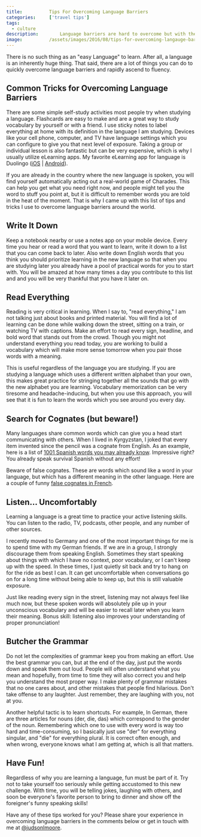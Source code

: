 ```yaml
---
title:			Tips For Overcoming Language Barriers
categories:		['travel tips']
tags:
  - culture
description:		Language barriers are hard to overcome but with these simple tips you will find yourself speaking and comprehending in no time!
image:			/assets/images/2016/08/tips-for-overcoming-langauge-barriers-featured-image.jpeg.jpg
---
```


There is no such thing as an "easy Language" to learn. After all, a language is an inherently huge thing. That said, there are a lot of things you can do to quickly overcome language barriers and rapidly ascend to fluency.

## Common Tricks for Overcoming Language Barriers

There are some simple self-study activities most people try when studying a language. Flashcards are easy to make and are a great way to study vocabulary by yourself or with a friend. I use sticky notes to label everything at home with its definition in the language I am studying. Devices like your cell phone, computer, and TV have language settings which you can configure to give you that next level of exposure. Taking a group or individual lesson is also fantastic but can be very expensive, which is why I usually utilize eLearning apps. My favorite eLearning app for language is Duolingo ([iOS](https://geo.itunes.apple.com/us/app/duolingo-learn-languages-for/id570060128?mt=8&at=1l3vaf4) | [Android](https://play.google.com/store/apps/details?id=com.duolingo)).

If you are already in the country where the new language is spoken, you will find yourself automatically acting out a real-world game of Charades. This can help you get what you need right now, and people might tell you the word to stuff you point at, but it is difficult to remember words you are told in the heat of the moment. That is why I came up with this list of tips and tricks I use to overcome language barriers around the world.

## Write It Down

Keep a notebook nearby or use a notes app on your mobile device. Every time you hear or read a word that you want to learn, write it down to a list that you can come back to later. Also write down English words that you think you should prioritize learning in the new language so that when you are studying later you already have a pool of practical words for you to start with. You will be amazed at how many times a day you contribute to this list and and you will be very thankful that you have it later on.

## Read Everything

Reading is very critical in learning. When I say to, "read everything," I am not talking just about books and printed material. You will find a lot of learning can be done while walking down the street, sitting on a train, or watching TV with captions. Make an effort to read every sign, headline, and bold word that stands out from the crowd. Though you might not understand everything you read today, you are working to build a vocabulary which will make more sense tomorrow when you pair those words with a meaning.

This is useful regardless of the language you are studying. If you are studying a language which uses a different written alphabet than your own, this makes great practice for stringing together all the sounds that go with the new alphabet you are learning. Vocabulary memorization can be very tiresome and headache-inducing, but when you use this approach, you will see that it is fun to learn the words which you see around you every day.

## Search for Cognates (but beware!)

Many languages share common words which can give you a head start communicating with others. When I lived in Kyrgyzstan, I joked that every item invented since the pencil was a cognate from English. As an example, here is a list of [1001 Spanish words you may already know](https://www.realfastspanish.com/vocabulary/spanish-cognates). Impressive right? You already speak survival Spanish without any effort!

Beware of false cognates. These are words which sound like a word in your language, but which has a different meaning in the other language. Here are a couple of funny [false cognates in French](https://www.rosettastone.com/blog/10-funny-french-false-friends/).

## Listen... Uncomfortably

Learning a language is a great time to practice your active listening skills. You can listen to the radio, TV, podcasts, other people, and any number of other sources.

I recently moved to Germany and one of the most important things for me is to spend time with my German friends. If we are in a group, I strongly discourage them from speaking English. Sometimes they start speaking about things with which I have no context, poor vocabulary, or I can't keep up with the speed. In these times, I just quietly sit back and try to hang on for the ride as best I can. It can get uncomfortable when conversations go on for a long time without being able to keep up, but this is still valuable exposure.

Just like reading every sign in the street, listening may not always feel like much now, but these spoken words will absolutely pile up in your unconscious vocabulary and will be easier to recall later when you learn their meaning. Bonus skill: listening also improves your understanding of proper pronunciation!

## Butcher the Grammar

Do not let the complexities of grammar keep you from making an effort. Use the best grammar you can, but at the end of the day, just put the words down and speak them out loud. People will often understand what you mean and hopefully, from time to time they will also correct you and help you understand the most proper way. I make plenty of grammar mistakes that no one cares about, and other mistakes that people find hilarious. Don't take offense to any laughter. Just remember, they are laughing with you, not at you.

Another helpful tactic is to learn shortcuts. For example, In German, there are three articles for nouns (der, die, das) which correspond to the gender of the noun. Remembering which one to use with every word is way too hard and time-consuming, so I basically just use "der" for everything singular, and "die" for everything plural. It is correct often enough, and when wrong, everyone knows what I am getting at, which is all that matters.

## Have Fun!

Regardless of why you are learning a language, fun must be part of it. Try not to take yourself too seriously while getting accustomed to this new challenge. With time, you will be telling jokes, laughing with others, and soon be everyone's favorite person to bring to dinner and show off the foreigner's funny speaking skills!

Have any of these tips worked for you? Please share your experience in overcoming language barriers in the comments below or get in touch with me at [@judsonlmoore](https://twitter.com/judsonlmoore).
